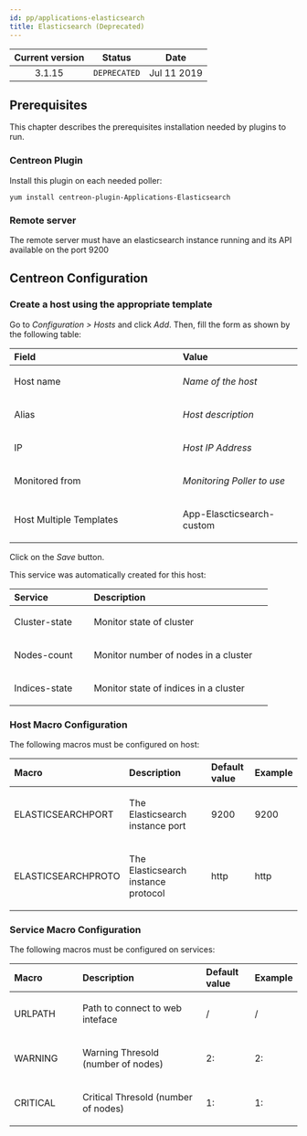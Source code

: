 ```yaml
---
id: pp/applications-elasticsearch
title: Elasticsearch (Deprecated)
---
```


| Current version | Status | Date |
| :-: | :-: | :-: |
| 3.1.15 | `DEPRECATED` | Jul 11 2019 |

## Prerequisites
This chapter describes the prerequisites installation needed by plugins
to run.

### Centreon Plugin
Install this plugin on each needed poller:

    yum install centreon-plugin-Applications-Elasticsearch

### Remote server
The remote server must have an elasticsearch instance running and its
API available on the port 9200

## Centreon Configuration
### Create a host using the appropriate template
Go to *Configuration &gt; Hosts* and click *Add*. Then, fill the form as
shown by the following table:

<table>
<colgroup>
<col width="58%" />
<col width="41%" />
</colgroup>
<thead>
<tr class="header">
<th align="left">Field</th>
<th align="left">Value</th>
</tr>
</thead>
<tbody>
<tr class="odd">
<td align="left"><p>Host name</p></td>
<td align="left"><p><em>Name of the host</em></p></td>
</tr>
<tr class="even">
<td align="left"><p>Alias</p></td>
<td align="left"><p><em>Host description</em></p></td>
</tr>
<tr class="odd">
<td align="left"><p>IP</p></td>
<td align="left"><p><em>Host IP Address</em></p></td>
</tr>
<tr class="even">
<td align="left"><p>Monitored from</p></td>
<td align="left"><p><em>Monitoring Poller to use</em></p></td>
</tr>
<tr class="odd">
<td align="left"><p>Host Multiple Templates</p></td>
<td align="left"><p>App-Elascticsearch-custom</p></td>
</tr>
</tbody>
</table>

Click on the *Save* button.

This service was automatically created for this host:

<table>
<colgroup>
<col width="29%" />
<col width="65%" />
</colgroup>
<thead>
<tr class="header">
<th align="left">Service</th>
<th align="left">Description</th>
</tr>
</thead>
<tbody>
<tr class="odd">
<td align="left"><p>Cluster-state</p></td>
<td align="left"><p>Monitor state of cluster</p></td>
</tr>
<tr class="even">
<td align="left"><p>Nodes-count</p></td>
<td align="left"><p>Monitor number of nodes in a cluster</p></td>
</tr>
<tr class="odd">
<td align="left"><p>Indices-state</p></td>
<td align="left"><p>Monitor state of indices in a cluster</p></td>
</tr>
</tbody>
</table>

### Host Macro Configuration
The following macros must be configured on host:

<table>
<colgroup>
<col width="24%" />
<col width="44%" />
<col width="17%" />
<col width="12%" />
</colgroup>
<thead>
<tr class="header">
<th align="left">Macro</th>
<th align="left">Description</th>
<th align="left">Default value</th>
<th align="left">Example</th>
</tr>
</thead>
<tbody>
<tr class="odd">
<td align="left"><p>ELASTICSEARCHPORT</p></td>
<td align="left"><p>The Elasticsearch instance port</p></td>
<td align="left"><p>9200</p></td>
<td align="left"><p>9200</p></td>
</tr>
<tr class="even">
<td align="left"><p>ELASTICSEARCHPROTO</p></td>
<td align="left"><p>The Elasticsearch instance protocol</p></td>
<td align="left"><p>http</p></td>
<td align="left"><p>http</p></td>
</tr>
</tbody>
</table>

### Service Macro Configuration
The following macros must be configured on services:

<table>
<colgroup>
<col width="24%" />
<col width="44%" />
<col width="17%" />
<col width="12%" />
</colgroup>
<thead>
<tr class="header">
<th align="left">Macro</th>
<th align="left">Description</th>
<th align="left">Default value</th>
<th align="left">Example</th>
</tr>
</thead>
<tbody>
<tr class="odd">
<td align="left"><p>URLPATH</p></td>
<td align="left"><p>Path to connect to web inteface</p></td>
<td align="left"><p>/</p></td>
<td align="left"><p>/</p></td>
</tr>
<tr class="even">
<td align="left"><p>WARNING</p></td>
<td align="left"><p>Warning Thresold (number of nodes)</p></td>
<td align="left"><p>2:</p></td>
<td align="left"><p>2:</p></td>
</tr>
<tr class="odd">
<td align="left"><p>CRITICAL</p></td>
<td align="left"><p>Critical Thresold (number of nodes)</p></td>
<td align="left"><p>1:</p></td>
<td align="left"><p>1:</p></td>
</tr>
</tbody>
</table>

